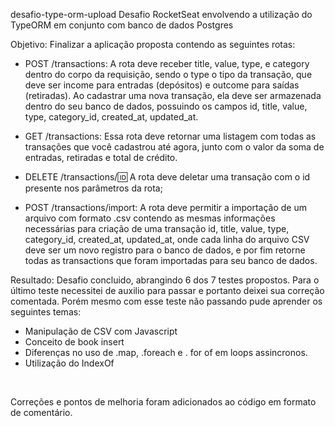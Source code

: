 desafio-type-orm-upload
Desafio RocketSeat envolvendo a utilização do TypeORM em conjunto com banco de dados Postgres

Objetivo: Finalizar a aplicação proposta contendo as seguintes rotas:

- POST /transactions: A rota deve receber title, value, type, e category dentro do corpo da requisição, sendo o type o tipo da transação, que deve ser income para entradas (depósitos) e outcome para saídas (retiradas). Ao cadastrar uma nova transação, ela deve ser armazenada dentro do seu banco de dados, possuindo os campos id, title, value, type, category_id, created_at, updated_at.

- GET /transactions: Essa rota deve retornar uma listagem com todas as transações que você cadastrou até agora, junto com o valor da soma de entradas, retiradas e total de crédito.

- DELETE /transactions/:id: A rota deve deletar uma transação com o id presente nos parâmetros da rota;

- POST /transactions/import: A rota deve permitir a importação de um arquivo com formato .csv contendo as mesmas informações necessárias para criação de uma transação id, title, value, type, category_id, created_at, updated_at, onde cada linha do arquivo CSV deve ser um novo registro para o banco de dados, e por fim retorne todas as transactions que foram importadas para seu banco de dados.

Resultado: Desafio concluido, abrangindo 6 dos 7 testes propostos.
Para o último teste necessitei de auxilio para passar e portanto deixei sua correção comentada.
Porém mesmo com esse teste não passando pude aprender os seguintes temas:
 - Manipulação de CSV com Javascript
 - Conceito de book insert
 - Diferenças no uso de .map, .foreach e . for of em loops assincronos.
 - Utilização do IndexOf

<br>

Correções e pontos de melhoria foram adicionados ao código em formato de comentário.

